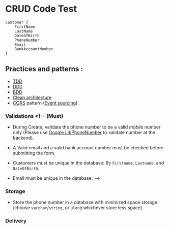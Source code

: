 # CRUD Code Test 
<!--
Please read each note very carefully!
Feel free to add/change the project structure to a clean architecture to your view.
and if you are not able to work on the FrontEnd project, you can add a Swagger UI
in a new Front project.

Create a simple CRUD application with .NET that implements the below model:
-->
```
Customer {
	FirstName
	LastName
	DateOfBirth
	PhoneNumber
	Email
	BankAccountNumber
}
```
## Practices and patterns <!--(Must)-->:

- [TDD](https://docs.microsoft.com/en-us/visualstudio/test/quick-start-test-driven-development-with-test-explorer?view=vs-2022)
- [DDD](https://en.wikipedia.org/wiki/Domain-driven_design)
- [BDD](https://en.wikipedia.org/wiki/Behavior-driven_development)
- [Clean architecture](https://github.com/jasontaylordev/CleanArchitecture)
- [CQRS](https://en.wikipedia.org/wiki/Command%E2%80%93query_separation#Command_query_responsibility_separation) pattern ([Event sourcing](https://en.wikipedia.org/wiki/Domain-driven_design#Event_sourcing)).
<!-- - Clean git commits that show your work progress. -->

### Validations <!-- (Must)

- During Create; validate the phone number to be a valid *mobile* number only (Please use [Google LibPhoneNumber](https://github.com/google/libphonenumber) to validate number at the backend).

- A Valid email and a valid bank account number must be checked before submitting the form.

- Customers must be unique in the database: By `Firstname`, `Lastname`, and `DateOfBirth`.

- Email must be unique in the database.
-->
### Storage <!-- (Must) -->

- Store the phone number in a database with minimized space storage (choose `varchar`/`string`, or `ulong` whichever store less space).

### Delivery <!-- (Must) -->
<!--
- Please clone this repository in a new GitHub repository in private mode and share with ID: `mason-chase` in private mode on github.com, make sure you do not erase my commits and then create a [pull request](https://docs.github.com/en/pull-requests/collaborating-with-pull-requests/proposing-changes-to-your-work-with-pull-requests/about-pull-requests) (code review).
-->
<!--
## Nice to do:
- Blazor Web.
- Docker-compose project that loads database service automatically which `docker-compose up`
-->

